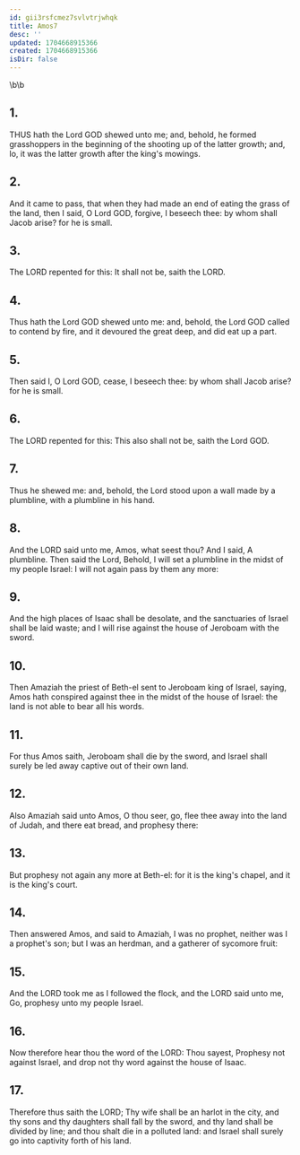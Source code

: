 ```yaml
---
id: gii3rsfcmez7svlvtrjwhqk
title: Amos7
desc: ''
updated: 1704668915366
created: 1704668915366
isDir: false
---
```

\b\b
## 1.
THUS hath the Lord GOD shewed unto me; and, behold, he formed grasshoppers in the beginning of the shooting up of the latter growth; and, lo, it was the latter growth after the king's mowings.
## 2.
And it came to pass, that when they had made an end of eating the grass of the land, then I said, O Lord GOD, forgive, I beseech thee: by whom shall Jacob arise? for he is small.
## 3.
The LORD repented for this: It shall not be, saith the LORD.
## 4.
Thus hath the Lord GOD shewed unto me: and, behold, the Lord GOD called to contend by fire, and it devoured the great deep, and did eat up a part.
## 5.
Then said I, O Lord GOD, cease, I beseech thee: by whom shall Jacob arise? for he is small.
## 6.
The LORD repented for this: This also shall not be, saith the Lord GOD.
## 7.
Thus he shewed me: and, behold, the Lord stood upon a wall made by a plumbline, with a plumbline in his hand.
## 8.
And the LORD said unto me, Amos, what seest thou? And I said, A plumbline. Then said the Lord, Behold, I will set a plumbline in the midst of my people Israel: I will not again pass by them any more:
## 9.
And the high places of Isaac shall be desolate, and the sanctuaries of Israel shall be laid waste; and I will rise against the house of Jeroboam with the sword.
## 10.
Then Amaziah the priest of Beth-el sent to Jeroboam king of Israel, saying, Amos hath conspired against thee in the midst of the house of Israel: the land is not able to bear all his words.
## 11.
For thus Amos saith, Jeroboam shall die by the sword, and Israel shall surely be led away captive out of their own land.
## 12.
Also Amaziah said unto Amos, O thou seer, go, flee thee away into the land of Judah, and there eat bread, and prophesy there:
## 13.
But prophesy not again any more at Beth-el: for it is the king's chapel, and it is the king's court.
## 14.
Then answered Amos, and said to Amaziah, I was no prophet, neither was I a prophet's son; but I was an herdman, and a gatherer of sycomore fruit:
## 15.
And the LORD took me as I followed the flock, and the LORD said unto me, Go, prophesy unto my people Israel.
## 16.
Now therefore hear thou the word of the LORD: Thou sayest, Prophesy not against Israel, and drop not thy word against the house of Isaac.
## 17.
Therefore thus saith the LORD; Thy wife shall be an harlot in the city, and thy sons and thy daughters shall fall by the sword, and thy land shall be divided by line; and thou shalt die in a polluted land: and Israel shall surely go into captivity forth of his land.
